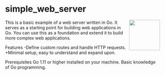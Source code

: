 # simple_web_server
<div align="left"><img align="right" width="100" height="100" src="https://github.com/hemantchaurasia2002/slack_age_bot/assets/62471000/bae35ab0-48b0-4425-9856-a06d0a77d96b">This is a basic example of a web server written in Go. It serves as a starting point for building web applications in Go. You can use this as a foundation and extend it to build more complex web applications.</div>

Features
-Define custom routes and handle HTTP requests.
+Minimal setup, easy to understand and expand upon.

Prerequisites
Go 1.11 or higher installed on your machine.
Basic knowledge of Go programming.
